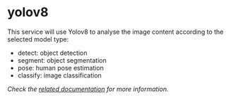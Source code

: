 # yolov8

This service will use Yolov8 to analyse the image content according to the selected model type:
- detect: object detection
- segment: object segmentation
- pose: human pose estimation
- classify: image classification

_Check the [related documentation](https://swiss-ai-center.github.io/core-engine/reference/yolov8) for more information._
